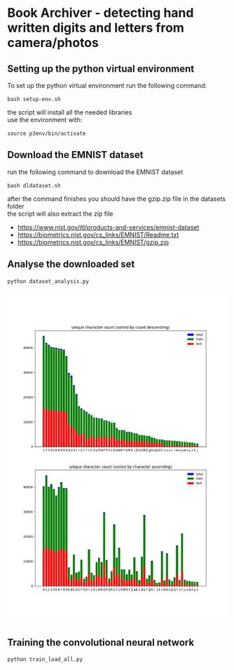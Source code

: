 # Book Archiver - detecting hand written digits and letters from camera/photos

## Setting up the python virtual environment
To set up the python virtual environment run the following command:

```
bash setup-env.sh
```

the script will install all the needed libraries
<br>
use the environment with:

```
source p3env/bin/activate
```

## Download the EMNIST dataset
run the following command to download the EMNIST dataset 
```
bash dldataset.sh
```
after the command finishes you should have the gzip.zip file in the datasets folder
<br>
the script will also extract the zip file
- https://www.nist.gov/itl/products-and-services/emnist-dataset
- https://biometrics.nist.gov/cs_links/EMNIST/Readme.txt
- https://biometrics.nist.gov/cs_links/EMNIST/gzip.zip

## Analyse the downloaded set
```
python dataset_analysis.py
```
![char count image](stats/dataset_unqiue_count_all.png "character count")

## Training the convolutional neural network

```
python train_load_all.py
```
